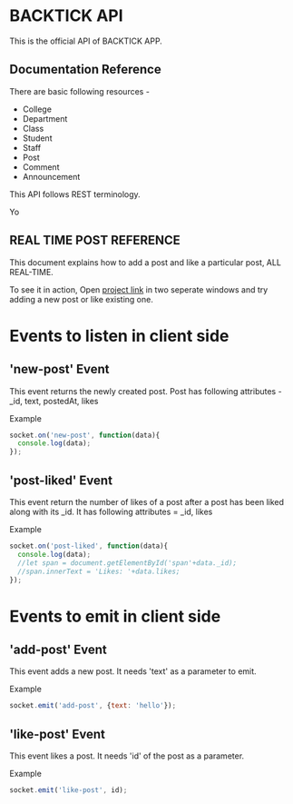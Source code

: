 BACKTICK API
============

This is the official API of BACKTICK APP.

Documentation Reference
-----------------------
There are basic following resources - 
* College
* Department
* Class
* Student
* Staff
* Post
* Comment
* Announcement

This API follows REST terminology.

Yo


REAL TIME POST REFERENCE
------------------------

This document explains how to add a post and like a particular post, ALL REAL-TIME.

To see it in action, Open [project link](https://backtick-api.herokuapp.com/) in two seperate windows and try adding a new post or like existing one.

Events to listen in client side
================================

'new-post' Event 
----------------
This event returns the newly created post.
Post has following attributes - _id, text, postedAt, likes

Example

```javascript
socket.on('new-post', function(data){
  console.log(data);
});
```

'post-liked' Event
------------------
This event return the number of likes of a post after a post has been liked along with its _id.
It has following attributes = _id, likes

Example

```javascript
socket.on('post-liked', function(data){
  console.log(data);
  //let span = document.getElementById('span'+data._id);
  //span.innerText = 'Likes: '+data.likes;
});
```

Events to emit in client side
=============================

'add-post' Event
----------------
This event adds a new post.
It needs 'text' as a parameter to emit.

Example
```javascript
socket.emit('add-post', {text: 'hello'});
```

'like-post' Event
-----------------
This event likes a post.
It needs 'id' of the post as a parameter.

Example
```javascript
socket.emit('like-post', id);
``` 
